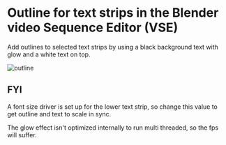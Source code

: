# Outline for text strips in the Blender video Sequence Editor (VSE)
Add outlines to selected text strips by using a black background text with glow and a white text on top. 

![outline](https://user-images.githubusercontent.com/1322593/221564202-10a1d0a9-bbc2-4820-892e-5f3c496bc3ea.gif)

## FYI
A font size driver is set up for the lower text strip, so change this value to get outline and text to scale in sync.

The glow effect isn't optimized internally to run multi threaded, so the fps will suffer.

